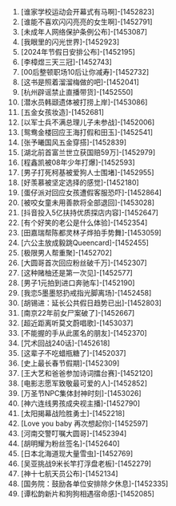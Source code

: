 
1. [谁家学校运动会开幕式有马啊]-[1452823]
1. [谁能不喜欢闪闪亮亮的女生啊]-[1452791]
1. [未成年人网络保护条例公布]-[1453087]
1. [我眼里的闪光世界]-[1452923]
1. [2024年节假日安排公布]-[1452195]
1. [李樟煜三天三冠]-[1452743]
1. [00后整顿职场10后让你减寿]-[1452732]
1. [这书是照着溜溜梅做的吧]-[1452041]
1. [杭州辟谣禁止直播带货]-[1452550]
1. [潜水员韩颋遗体被打捞上岸]-[1453086]
1. [五金女孩妆造]-[1452681]
1. [以军士兵不满总理儿子未参战]-[1452006]
1. [鸳鸯金楼回应王海打假和田玉]-[1452541]
1. [张予曦国风五金穿搭]-[1452839]
1. [湖北前首富兰世立获国赔59万]-[1452979]
1. [程鑫凯被08年少年打爆]-[1452593]
1. [男子打死柯基被爱狗人士围堵]-[1452955]
1. [好羡慕被坚定选择的感觉]-[1452180]
1. [蛋仔派对回应女孩遭假客服恐吓]-[1452864]
1. [被咬女童未用善款将全部退回]-[1453028]
1. [抖音投入5亿扶持优质探店内容]-[1452647]
1. [有个好笑的老公是什么体验]-[1452354]
1. [田嘉瑞帮陈都灵林子烨拍手势舞]-[1453059]
1. [六公主放成毅跳Queencard]-[1452455]
1. [极限男人帮重聚]-[1452702]
1. [大圆哥首次回应粉丝破千万]-[1452307]
1. [这种赌柚还是第一次见]-[1452577]
1. [男子1元拍到进口奔驰车]-[1452190]
1. [我恋5墨墨怒扔戒指光脚离场]-[1452458]
1. [胡锡进：延长公共假日趋势已出]-[1452803]
1. [南京22年前女尸案破了]-[1452667]
1. [超近距离听莫文蔚唱歌]-[1453037]
1. [不能握的手从此匿名的朋友]-[1452370]
1. [咒术回战240话]-[1452618]
1. [这辈子不吃蜡瓶糖了]-[1452037]
1. [史上最长春节假期]-[1452309]
1. [王大艺和爸爸参加诗词擂台赛]-[1452120]
1. [电影志愿军致敬最可爱的人]-[1452852]
1. [万圣节NPC集体封神时刻]-[1453026]
1. [神六连线男孩成央视主播]-[1452790]
1. [太阳揭幕战险胜勇士]-[1452218]
1. [Love you baby 再次想起你]-[1452597]
1. [河南交警叮嘱大圆哥]-[1452394]
1. [胡明耀为粉丝签名]-[1452640]
1. [日本北海道现大量雪虫]-[1452769]
1. [吴亚挑战9米长竿打浮盘老板]-[1452279]
1. [神十七航天员公布]-[1452134]
1. [国务院：鼓励各单位安排除夕休息]-[1452335]
1. [谭松韵新片和狗狗相遇宿命感]-[1452085]